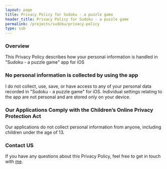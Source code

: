 ```yaml
---
layout: page
title: Privacy Policy for Sudoku - a puzzle game
header_title: Privacy Policy for Sudoku - a puzzle game
permalink: /projects/sudoku/privacy-policy
type: sub
---
```


### Overview

This Privacy Policy describes how your personal information is handled in "Sudoku - a puzzle game" app for iOS

### No personal information is collected by using the app

I do not collect, use, save, or have access to any of your personal data recorded in "Sudoku - a puzzle game" for iOS.
Individual settings relating to the app are not personal and are stored only on your device.

### Our Applications Comply with the Children’s Online Privacy Protection Act

Our applications do not collect personal information from anyone, including children under the age of 13.

### Contact US

If you have any questions about this Privacy Policy, feel free to get in touch with [me](/contact).
